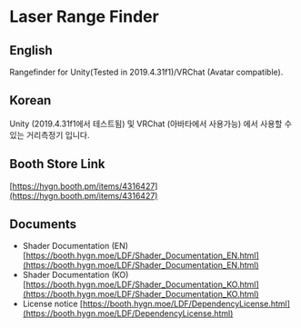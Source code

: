 # Laser Range Finder
## English
Rangefinder for Unity(Tested in 2019.4.31f1)/VRChat (Avatar compatible).
## Korean
Unity (2019.4.31f1에서 테스트됨) 및 VRChat (아바타에서 사용가능) 에서 사용할 수 있는 거리측정기 입니다. 
## Booth Store Link
[https://hygn.booth.pm/items/4316427](https://hygn.booth.pm/items/4316427)
## Documents
* Shader Documentation (EN) [https://booth.hygn.moe/LDF/Shader_Documentation_EN.html](https://booth.hygn.moe/LDF/Shader_Documentation_EN.html)
* Shader Documentation (KO) [https://booth.hygn.moe/LDF/Shader_Documentation_KO.html](https://booth.hygn.moe/LDF/Shader_Documentation_KO.html)
* License notice [https://booth.hygn.moe/LDF/DependencyLicense.html](https://booth.hygn.moe/LDF/DependencyLicense.html)
